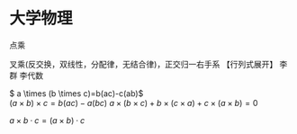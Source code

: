 # 大学物理

点乘 

叉乘(反交换，双线性，分配律，无结合律)，正交归一右手系 【行列式展开】   李群 李代数

$ a \times (b \times c)=b(ac)-c(ab)$  
$(a \times b) \times c=b(ac)-a(bc)$
$a \times (b \times c) + b \times(c \times a) + c \times (a \times b) = 0$

$a \times b · c=(a \times b)·c$
